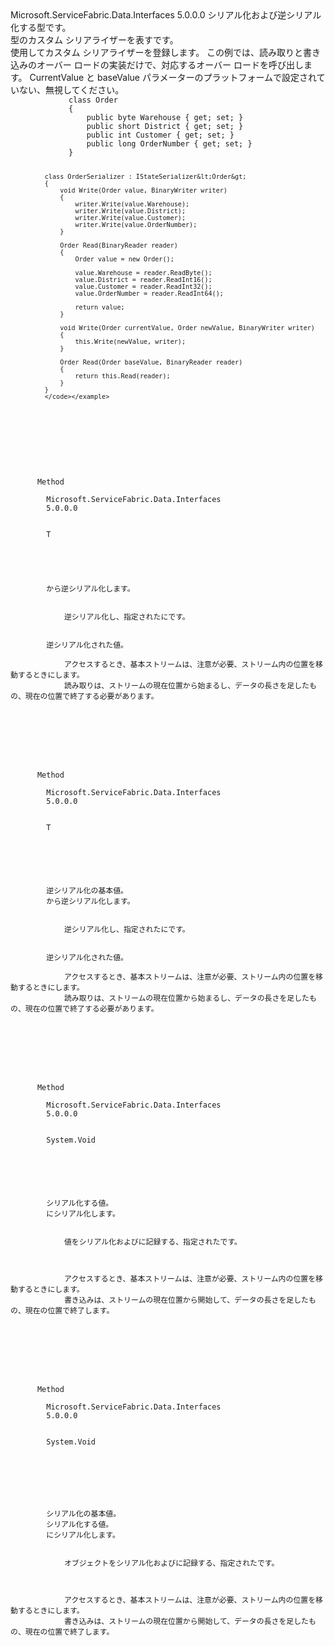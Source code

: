 <Type Name="IStateSerializer&lt;T&gt;" FullName="Microsoft.ServiceFabric.Data.IStateSerializer&lt;T&gt;">
  <TypeSignature Language="C#" Value="public interface IStateSerializer&lt;T&gt;" />
  <TypeSignature Language="ILAsm" Value=".class public interface auto ansi abstract IStateSerializer`1&lt;T&gt;" />
  <TypeSignature Language="DocId" Value="T:Microsoft.ServiceFabric.Data.IStateSerializer`1" />
  <TypeSignature Language="VB.NET" Value="Public Interface IStateSerializer(Of T)" />
  <TypeSignature Language="F#" Value="type IStateSerializer&lt;'T&gt; = interface" />
  <AssemblyInfo>
    <AssemblyName>Microsoft.ServiceFabric.Data.Interfaces</AssemblyName>
    <AssemblyVersion>5.0.0.0</AssemblyVersion>
  </AssemblyInfo>
  <TypeParameters>
    <TypeParameter Name="T" />
  </TypeParameters>
  <Interfaces />
  <Docs>
    <typeparam name="T">シリアル化および逆シリアル化する型です。</typeparam>
    <summary>
             型のカスタム シリアライザーを表す<typeparamref name="T" />です。
             </summary>
    <remarks>
             使用して<see cref="M:Microsoft.ServiceFabric.Data.IReliableStateManager.TryAddStateSerializer``1(Microsoft.ServiceFabric.Data.IStateSerializer{``0})" />カスタム シリアライザーを登録します。
             </remarks>
    <example>
             この例では、読み取りと書き込みのオーバー ロードの実装だけで、対応するオーバー ロードを呼び出します。
             CurrentValue と baseValue パラメーターのプラットフォームで設定されていない、無視してください。
             <code>
             class Order
             {
                 public byte Warehouse { get; set; }
                 public short District { get; set; }
                 public int Customer { get; set; }
                 public long OrderNumber { get; set; }
             }
            
             class OrderSerializer : IStateSerializer&lt;Order&gt;
             {
                 void Write(Order value, BinaryWriter writer)
                 {
                     writer.Write(value.Warehouse);
                     writer.Write(value.District);
                     writer.Write(value.Customer);
                     writer.Write(value.OrderNumber);
                 }
            
                 Order Read(BinaryReader reader)
                 {
                     Order value = new Order();
            
                     value.Warehouse = reader.ReadByte();
                     value.District = reader.ReadInt16();
                     value.Customer = reader.ReadInt32();
                     value.OrderNumber = reader.ReadInt64();
            
                     return value;
                 }
            
                 void Write(Order currentValue, Order newValue, BinaryWriter writer)
                 {
                     this.Write(newValue, writer);
                 }
            
                 Order Read(Order baseValue, BinaryReader reader)
                 {
                     return this.Read(reader);
                 }
             }
             </code></example>
  </Docs>
  <Members>
    <Member MemberName="Read">
      <MemberSignature Language="C#" Value="public T Read (System.IO.BinaryReader binaryReader);" />
      <MemberSignature Language="ILAsm" Value=".method public hidebysig newslot virtual instance !T Read(class System.IO.BinaryReader binaryReader) cil managed" />
      <MemberSignature Language="DocId" Value="M:Microsoft.ServiceFabric.Data.IStateSerializer`1.Read(System.IO.BinaryReader)" />
      <MemberSignature Language="F#" Value="abstract member Read : System.IO.BinaryReader -&gt; 'T" Usage="iStateSerializer.Read binaryReader" />
      <MemberType>Method</MemberType>
      <AssemblyInfo>
        <AssemblyName>Microsoft.ServiceFabric.Data.Interfaces</AssemblyName>
        <AssemblyVersion>5.0.0.0</AssemblyVersion>
      </AssemblyInfo>
      <ReturnValue>
        <ReturnType>T</ReturnType>
      </ReturnValue>
      <Parameters>
        <Parameter Name="binaryReader" Type="System.IO.BinaryReader" />
      </Parameters>
      <Docs>
        <param name="binaryReader"><see cref="T:System.IO.BinaryReader" />から逆シリアル化します。</param>
        <summary>
            逆シリアル化し、指定された<see cref="T:System.IO.BinaryReader" />に<typeparamref name="T" />です。
            </summary>
        <returns>逆シリアル化された値。</returns>
        <remarks>
            アクセスするとき、<see cref="T:System.IO.BinaryReader" />基本ストリームは、注意が必要、ストリーム内の位置を移動するときにします。
            読み取りは、ストリームの現在位置から始まるし、データの長さを足したもの、現在の位置で終了する必要があります。
            </remarks>
      </Docs>
    </Member>
    <Member MemberName="Read">
      <MemberSignature Language="C#" Value="public T Read (T baseValue, System.IO.BinaryReader binaryReader);" />
      <MemberSignature Language="ILAsm" Value=".method public hidebysig newslot virtual instance !T Read(!T baseValue, class System.IO.BinaryReader binaryReader) cil managed" />
      <MemberSignature Language="DocId" Value="M:Microsoft.ServiceFabric.Data.IStateSerializer`1.Read(`0,System.IO.BinaryReader)" />
      <MemberSignature Language="F#" Value="abstract member Read : 'T * System.IO.BinaryReader -&gt; 'T" Usage="iStateSerializer.Read (baseValue, binaryReader)" />
      <MemberType>Method</MemberType>
      <AssemblyInfo>
        <AssemblyName>Microsoft.ServiceFabric.Data.Interfaces</AssemblyName>
        <AssemblyVersion>5.0.0.0</AssemblyVersion>
      </AssemblyInfo>
      <ReturnValue>
        <ReturnType>T</ReturnType>
      </ReturnValue>
      <Parameters>
        <Parameter Name="baseValue" Type="T" />
        <Parameter Name="binaryReader" Type="System.IO.BinaryReader" />
      </Parameters>
      <Docs>
        <param name="baseValue">逆シリアル化の基本値。</param>
        <param name="binaryReader"><see cref="T:System.IO.BinaryReader" />から逆シリアル化します。</param>
        <summary>
            逆シリアル化し、指定された<see cref="T:System.IO.BinaryReader" />に<typeparamref name="T" />です。
            </summary>
        <returns>逆シリアル化された値。</returns>
        <remarks>
            アクセスするとき、<see cref="T:System.IO.BinaryReader" />基本ストリームは、注意が必要、ストリーム内の位置を移動するときにします。
            読み取りは、ストリームの現在位置から始まるし、データの長さを足したもの、現在の位置で終了する必要があります。
            </remarks>
      </Docs>
    </Member>
    <Member MemberName="Write">
      <MemberSignature Language="C#" Value="public void Write (T value, System.IO.BinaryWriter binaryWriter);" />
      <MemberSignature Language="ILAsm" Value=".method public hidebysig newslot virtual instance void Write(!T value, class System.IO.BinaryWriter binaryWriter) cil managed" />
      <MemberSignature Language="DocId" Value="M:Microsoft.ServiceFabric.Data.IStateSerializer`1.Write(`0,System.IO.BinaryWriter)" />
      <MemberSignature Language="F#" Value="abstract member Write : 'T * System.IO.BinaryWriter -&gt; unit" Usage="iStateSerializer.Write (value, binaryWriter)" />
      <MemberType>Method</MemberType>
      <AssemblyInfo>
        <AssemblyName>Microsoft.ServiceFabric.Data.Interfaces</AssemblyName>
        <AssemblyVersion>5.0.0.0</AssemblyVersion>
      </AssemblyInfo>
      <ReturnValue>
        <ReturnType>System.Void</ReturnType>
      </ReturnValue>
      <Parameters>
        <Parameter Name="value" Type="T" />
        <Parameter Name="binaryWriter" Type="System.IO.BinaryWriter" />
      </Parameters>
      <Docs>
        <param name="value">シリアル化する値。</param>
        <param name="binaryWriter"><see cref="T:System.IO.BinaryWriter" />にシリアル化します。</param>
        <summary>
            値をシリアル化およびに記録する、指定された<see cref="T:System.IO.BinaryWriter" />です。
            </summary>
        <remarks>
            アクセスするとき、<see cref="T:System.IO.BinaryWriter" />基本ストリームは、注意が必要、ストリーム内の位置を移動するときにします。
            書き込みは、ストリームの現在位置から開始して、データの長さを足したもの、現在の位置で終了します。
            </remarks>
      </Docs>
    </Member>
    <Member MemberName="Write">
      <MemberSignature Language="C#" Value="public void Write (T baseValue, T targetValue, System.IO.BinaryWriter binaryWriter);" />
      <MemberSignature Language="ILAsm" Value=".method public hidebysig newslot virtual instance void Write(!T baseValue, !T targetValue, class System.IO.BinaryWriter binaryWriter) cil managed" />
      <MemberSignature Language="DocId" Value="M:Microsoft.ServiceFabric.Data.IStateSerializer`1.Write(`0,`0,System.IO.BinaryWriter)" />
      <MemberSignature Language="F#" Value="abstract member Write : 'T * 'T * System.IO.BinaryWriter -&gt; unit" Usage="iStateSerializer.Write (baseValue, targetValue, binaryWriter)" />
      <MemberType>Method</MemberType>
      <AssemblyInfo>
        <AssemblyName>Microsoft.ServiceFabric.Data.Interfaces</AssemblyName>
        <AssemblyVersion>5.0.0.0</AssemblyVersion>
      </AssemblyInfo>
      <ReturnValue>
        <ReturnType>System.Void</ReturnType>
      </ReturnValue>
      <Parameters>
        <Parameter Name="baseValue" Type="T" />
        <Parameter Name="targetValue" Type="T" />
        <Parameter Name="binaryWriter" Type="System.IO.BinaryWriter" />
      </Parameters>
      <Docs>
        <param name="baseValue">シリアル化の基本値。</param>
        <param name="targetValue">シリアル化する値。</param>
        <param name="binaryWriter"><see cref="T:System.IO.BinaryWriter" />にシリアル化します。</param>
        <summary>
            オブジェクトをシリアル化およびに記録する、指定された<see cref="T:System.IO.BinaryWriter" />です。
            </summary>
        <remarks>
            アクセスするとき、<see cref="T:System.IO.BinaryWriter" />基本ストリームは、注意が必要、ストリーム内の位置を移動するときにします。
            書き込みは、ストリームの現在位置から開始して、データの長さを足したもの、現在の位置で終了します。
            </remarks>
      </Docs>
    </Member>
  </Members>
</Type>